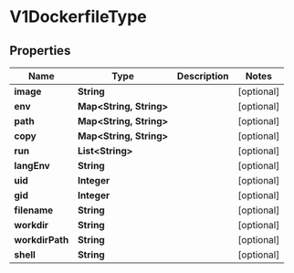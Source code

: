

# V1DockerfileType

## Properties

Name | Type | Description | Notes
------------ | ------------- | ------------- | -------------
**image** | **String** |  |  [optional]
**env** | **Map&lt;String, String&gt;** |  |  [optional]
**path** | **Map&lt;String, String&gt;** |  |  [optional]
**copy** | **Map&lt;String, String&gt;** |  |  [optional]
**run** | **List&lt;String&gt;** |  |  [optional]
**langEnv** | **String** |  |  [optional]
**uid** | **Integer** |  |  [optional]
**gid** | **Integer** |  |  [optional]
**filename** | **String** |  |  [optional]
**workdir** | **String** |  |  [optional]
**workdirPath** | **String** |  |  [optional]
**shell** | **String** |  |  [optional]



